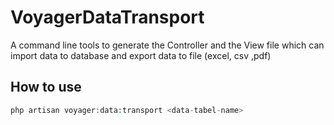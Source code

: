 # VoyagerDataTransport
A command line tools to generate the Controller and the View file 
which can import data to database and export data to file (excel, csv ,pdf)
<br>
## How to use
```php
php artisan voyager:data:transport <data-tabel-name>
```